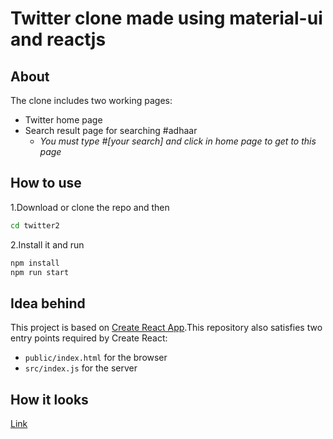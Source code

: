 # Twitter clone made using material-ui and reactjs

## About
The clone includes two working pages:
* Twitter home page
* Search result page for searching #adhaar
  * _You must type #[your search] and click in home page to get to this page_

## How to use

1.Download or clone the repo and then

```bash
cd twitter2
   ```

2.Install it and run

```bash
npm install
npm run start
```
## Idea behind 

This project is based on [Create React App](https://github.com/facebookincubator/create-react-app).This repository also satisfies two entry points required by Create React:
* ```public/index.html``` for the browser
* ```src/index.js``` for the server

## How it looks

[Link](ui.dazed52.hasura-app.io)


